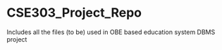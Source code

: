 # CSE303_Project_Repo
Includes all the files (to be) used in OBE based education system DBMS project
